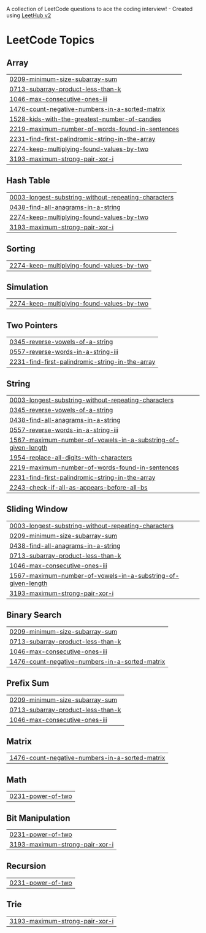 A collection of LeetCode questions to ace the coding interview! - Created using [LeetHub v2](https://github.com/arunbhardwaj/LeetHub-2.0)
<!---LeetCode Topics Start-->
# LeetCode Topics
## Array
|  |
| ------- |
| [0209-minimum-size-subarray-sum](https://github.com/rubanofficial/Leetcode/tree/master/0209-minimum-size-subarray-sum) |
| [0713-subarray-product-less-than-k](https://github.com/rubanofficial/Leetcode/tree/master/0713-subarray-product-less-than-k) |
| [1046-max-consecutive-ones-iii](https://github.com/rubanofficial/Leetcode/tree/master/1046-max-consecutive-ones-iii) |
| [1476-count-negative-numbers-in-a-sorted-matrix](https://github.com/rubanofficial/Leetcode/tree/master/1476-count-negative-numbers-in-a-sorted-matrix) |
| [1528-kids-with-the-greatest-number-of-candies](https://github.com/rubanofficial/Leetcode/tree/master/1528-kids-with-the-greatest-number-of-candies) |
| [2219-maximum-number-of-words-found-in-sentences](https://github.com/rubanofficial/Leetcode/tree/master/2219-maximum-number-of-words-found-in-sentences) |
| [2231-find-first-palindromic-string-in-the-array](https://github.com/rubanofficial/Leetcode/tree/master/2231-find-first-palindromic-string-in-the-array) |
| [2274-keep-multiplying-found-values-by-two](https://github.com/rubanofficial/Leetcode/tree/master/2274-keep-multiplying-found-values-by-two) |
| [3193-maximum-strong-pair-xor-i](https://github.com/rubanofficial/Leetcode/tree/master/3193-maximum-strong-pair-xor-i) |
## Hash Table
|  |
| ------- |
| [0003-longest-substring-without-repeating-characters](https://github.com/rubanofficial/Leetcode/tree/master/0003-longest-substring-without-repeating-characters) |
| [0438-find-all-anagrams-in-a-string](https://github.com/rubanofficial/Leetcode/tree/master/0438-find-all-anagrams-in-a-string) |
| [2274-keep-multiplying-found-values-by-two](https://github.com/rubanofficial/Leetcode/tree/master/2274-keep-multiplying-found-values-by-two) |
| [3193-maximum-strong-pair-xor-i](https://github.com/rubanofficial/Leetcode/tree/master/3193-maximum-strong-pair-xor-i) |
## Sorting
|  |
| ------- |
| [2274-keep-multiplying-found-values-by-two](https://github.com/rubanofficial/Leetcode/tree/master/2274-keep-multiplying-found-values-by-two) |
## Simulation
|  |
| ------- |
| [2274-keep-multiplying-found-values-by-two](https://github.com/rubanofficial/Leetcode/tree/master/2274-keep-multiplying-found-values-by-two) |
## Two Pointers
|  |
| ------- |
| [0345-reverse-vowels-of-a-string](https://github.com/rubanofficial/Leetcode/tree/master/0345-reverse-vowels-of-a-string) |
| [0557-reverse-words-in-a-string-iii](https://github.com/rubanofficial/Leetcode/tree/master/0557-reverse-words-in-a-string-iii) |
| [2231-find-first-palindromic-string-in-the-array](https://github.com/rubanofficial/Leetcode/tree/master/2231-find-first-palindromic-string-in-the-array) |
## String
|  |
| ------- |
| [0003-longest-substring-without-repeating-characters](https://github.com/rubanofficial/Leetcode/tree/master/0003-longest-substring-without-repeating-characters) |
| [0345-reverse-vowels-of-a-string](https://github.com/rubanofficial/Leetcode/tree/master/0345-reverse-vowels-of-a-string) |
| [0438-find-all-anagrams-in-a-string](https://github.com/rubanofficial/Leetcode/tree/master/0438-find-all-anagrams-in-a-string) |
| [0557-reverse-words-in-a-string-iii](https://github.com/rubanofficial/Leetcode/tree/master/0557-reverse-words-in-a-string-iii) |
| [1567-maximum-number-of-vowels-in-a-substring-of-given-length](https://github.com/rubanofficial/Leetcode/tree/master/1567-maximum-number-of-vowels-in-a-substring-of-given-length) |
| [1954-replace-all-digits-with-characters](https://github.com/rubanofficial/Leetcode/tree/master/1954-replace-all-digits-with-characters) |
| [2219-maximum-number-of-words-found-in-sentences](https://github.com/rubanofficial/Leetcode/tree/master/2219-maximum-number-of-words-found-in-sentences) |
| [2231-find-first-palindromic-string-in-the-array](https://github.com/rubanofficial/Leetcode/tree/master/2231-find-first-palindromic-string-in-the-array) |
| [2243-check-if-all-as-appears-before-all-bs](https://github.com/rubanofficial/Leetcode/tree/master/2243-check-if-all-as-appears-before-all-bs) |
## Sliding Window
|  |
| ------- |
| [0003-longest-substring-without-repeating-characters](https://github.com/rubanofficial/Leetcode/tree/master/0003-longest-substring-without-repeating-characters) |
| [0209-minimum-size-subarray-sum](https://github.com/rubanofficial/Leetcode/tree/master/0209-minimum-size-subarray-sum) |
| [0438-find-all-anagrams-in-a-string](https://github.com/rubanofficial/Leetcode/tree/master/0438-find-all-anagrams-in-a-string) |
| [0713-subarray-product-less-than-k](https://github.com/rubanofficial/Leetcode/tree/master/0713-subarray-product-less-than-k) |
| [1046-max-consecutive-ones-iii](https://github.com/rubanofficial/Leetcode/tree/master/1046-max-consecutive-ones-iii) |
| [1567-maximum-number-of-vowels-in-a-substring-of-given-length](https://github.com/rubanofficial/Leetcode/tree/master/1567-maximum-number-of-vowels-in-a-substring-of-given-length) |
| [3193-maximum-strong-pair-xor-i](https://github.com/rubanofficial/Leetcode/tree/master/3193-maximum-strong-pair-xor-i) |
## Binary Search
|  |
| ------- |
| [0209-minimum-size-subarray-sum](https://github.com/rubanofficial/Leetcode/tree/master/0209-minimum-size-subarray-sum) |
| [0713-subarray-product-less-than-k](https://github.com/rubanofficial/Leetcode/tree/master/0713-subarray-product-less-than-k) |
| [1046-max-consecutive-ones-iii](https://github.com/rubanofficial/Leetcode/tree/master/1046-max-consecutive-ones-iii) |
| [1476-count-negative-numbers-in-a-sorted-matrix](https://github.com/rubanofficial/Leetcode/tree/master/1476-count-negative-numbers-in-a-sorted-matrix) |
## Prefix Sum
|  |
| ------- |
| [0209-minimum-size-subarray-sum](https://github.com/rubanofficial/Leetcode/tree/master/0209-minimum-size-subarray-sum) |
| [0713-subarray-product-less-than-k](https://github.com/rubanofficial/Leetcode/tree/master/0713-subarray-product-less-than-k) |
| [1046-max-consecutive-ones-iii](https://github.com/rubanofficial/Leetcode/tree/master/1046-max-consecutive-ones-iii) |
## Matrix
|  |
| ------- |
| [1476-count-negative-numbers-in-a-sorted-matrix](https://github.com/rubanofficial/Leetcode/tree/master/1476-count-negative-numbers-in-a-sorted-matrix) |
## Math
|  |
| ------- |
| [0231-power-of-two](https://github.com/rubanofficial/Leetcode/tree/master/0231-power-of-two) |
## Bit Manipulation
|  |
| ------- |
| [0231-power-of-two](https://github.com/rubanofficial/Leetcode/tree/master/0231-power-of-two) |
| [3193-maximum-strong-pair-xor-i](https://github.com/rubanofficial/Leetcode/tree/master/3193-maximum-strong-pair-xor-i) |
## Recursion
|  |
| ------- |
| [0231-power-of-two](https://github.com/rubanofficial/Leetcode/tree/master/0231-power-of-two) |
## Trie
|  |
| ------- |
| [3193-maximum-strong-pair-xor-i](https://github.com/rubanofficial/Leetcode/tree/master/3193-maximum-strong-pair-xor-i) |
<!---LeetCode Topics End-->